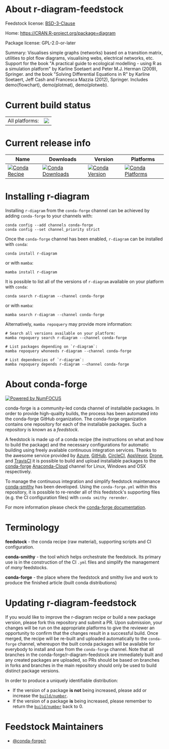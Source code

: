 About r-diagram-feedstock
=========================

Feedstock license: [BSD-3-Clause](https://github.com/conda-forge/r-diagram-feedstock/blob/main/LICENSE.txt)

Home: https://CRAN.R-project.org/package=diagram

Package license: GPL-2.0-or-later

Summary: Visualises simple graphs (networks) based on a transition matrix, utilities to plot flow diagrams,  visualising webs, electrical networks, etc. Support for the book "A practical guide to ecological modelling - using R as a simulation platform" by Karline Soetaert and Peter M.J. Herman (2009), Springer. and the book "Solving Differential Equations in R" by Karline Soetaert, Jeff Cash and Francesca Mazzia (2012), Springer. Includes demo(flowchart), demo(plotmat), demo(plotweb).

Current build status
====================


<table><tr><td>All platforms:</td>
    <td>
      <a href="https://dev.azure.com/conda-forge/feedstock-builds/_build/latest?definitionId=1078&branchName=main">
        <img src="https://dev.azure.com/conda-forge/feedstock-builds/_apis/build/status/r-diagram-feedstock?branchName=main">
      </a>
    </td>
  </tr>
</table>

Current release info
====================

| Name | Downloads | Version | Platforms |
| --- | --- | --- | --- |
| [![Conda Recipe](https://img.shields.io/badge/recipe-r--diagram-green.svg)](https://anaconda.org/conda-forge/r-diagram) | [![Conda Downloads](https://img.shields.io/conda/dn/conda-forge/r-diagram.svg)](https://anaconda.org/conda-forge/r-diagram) | [![Conda Version](https://img.shields.io/conda/vn/conda-forge/r-diagram.svg)](https://anaconda.org/conda-forge/r-diagram) | [![Conda Platforms](https://img.shields.io/conda/pn/conda-forge/r-diagram.svg)](https://anaconda.org/conda-forge/r-diagram) |

Installing r-diagram
====================

Installing `r-diagram` from the `conda-forge` channel can be achieved by adding `conda-forge` to your channels with:

```
conda config --add channels conda-forge
conda config --set channel_priority strict
```

Once the `conda-forge` channel has been enabled, `r-diagram` can be installed with `conda`:

```
conda install r-diagram
```

or with `mamba`:

```
mamba install r-diagram
```

It is possible to list all of the versions of `r-diagram` available on your platform with `conda`:

```
conda search r-diagram --channel conda-forge
```

or with `mamba`:

```
mamba search r-diagram --channel conda-forge
```

Alternatively, `mamba repoquery` may provide more information:

```
# Search all versions available on your platform:
mamba repoquery search r-diagram --channel conda-forge

# List packages depending on `r-diagram`:
mamba repoquery whoneeds r-diagram --channel conda-forge

# List dependencies of `r-diagram`:
mamba repoquery depends r-diagram --channel conda-forge
```


About conda-forge
=================

[![Powered by
NumFOCUS](https://img.shields.io/badge/powered%20by-NumFOCUS-orange.svg?style=flat&colorA=E1523D&colorB=007D8A)](https://numfocus.org)

conda-forge is a community-led conda channel of installable packages.
In order to provide high-quality builds, the process has been automated into the
conda-forge GitHub organization. The conda-forge organization contains one repository
for each of the installable packages. Such a repository is known as a *feedstock*.

A feedstock is made up of a conda recipe (the instructions on what and how to build
the package) and the necessary configurations for automatic building using freely
available continuous integration services. Thanks to the awesome service provided by
[Azure](https://azure.microsoft.com/en-us/services/devops/), [GitHub](https://github.com/),
[CircleCI](https://circleci.com/), [AppVeyor](https://www.appveyor.com/),
[Drone](https://cloud.drone.io/welcome), and [TravisCI](https://travis-ci.com/)
it is possible to build and upload installable packages to the
[conda-forge](https://anaconda.org/conda-forge) [Anaconda-Cloud](https://anaconda.org/)
channel for Linux, Windows and OSX respectively.

To manage the continuous integration and simplify feedstock maintenance
[conda-smithy](https://github.com/conda-forge/conda-smithy) has been developed.
Using the ``conda-forge.yml`` within this repository, it is possible to re-render all of
this feedstock's supporting files (e.g. the CI configuration files) with ``conda smithy rerender``.

For more information please check the [conda-forge documentation](https://conda-forge.org/docs/).

Terminology
===========

**feedstock** - the conda recipe (raw material), supporting scripts and CI configuration.

**conda-smithy** - the tool which helps orchestrate the feedstock.
                   Its primary use is in the construction of the CI ``.yml`` files
                   and simplify the management of *many* feedstocks.

**conda-forge** - the place where the feedstock and smithy live and work to
                  produce the finished article (built conda distributions)


Updating r-diagram-feedstock
============================

If you would like to improve the r-diagram recipe or build a new
package version, please fork this repository and submit a PR. Upon submission,
your changes will be run on the appropriate platforms to give the reviewer an
opportunity to confirm that the changes result in a successful build. Once
merged, the recipe will be re-built and uploaded automatically to the
`conda-forge` channel, whereupon the built conda packages will be available for
everybody to install and use from the `conda-forge` channel.
Note that all branches in the conda-forge/r-diagram-feedstock are
immediately built and any created packages are uploaded, so PRs should be based
on branches in forks and branches in the main repository should only be used to
build distinct package versions.

In order to produce a uniquely identifiable distribution:
 * If the version of a package **is not** being increased, please add or increase
   the [``build/number``](https://docs.conda.io/projects/conda-build/en/latest/resources/define-metadata.html#build-number-and-string).
 * If the version of a package **is** being increased, please remember to return
   the [``build/number``](https://docs.conda.io/projects/conda-build/en/latest/resources/define-metadata.html#build-number-and-string)
   back to 0.

Feedstock Maintainers
=====================

* [@conda-forge/r](https://github.com/conda-forge/r/)

